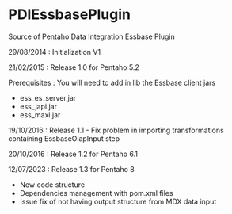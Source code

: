 PDIEssbasePlugin
================

Source of Pentaho Data Integration Essbase Plugin

29/08/2014 : Initialization V1

21/02/2015 : Release 1.0 for Pentaho 5.2

Prerequisites : You will need to add in lib the Essbase client jars 
- ess_es_server.jar
- ess_japi.jar
- ess_maxl.jar

19/10/2016 : Release 1.1 - Fix problem in importing transformations containing EssbaseOlapInput step

20/10/2016 : Release 1.2 for Pentaho 6.1

12/07/2023 : Release 1.3 for Pentaho 8
- New code structure
- Dependencies management with pom.xml files
- Issue fix of not having output structure from MDX data input
